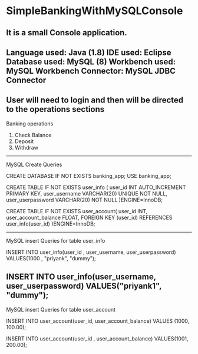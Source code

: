 # SimpleBankingWithMySQLConsole
It is a small Console application. 
------------------------------------
Language used: Java (1.8)
IDE used: Eclipse
Database used: MySQL (8)
Workbench used: MySQL Workbench 
Connector: MySQL JDBC Connector 
------------------------------------
User will need to login and then will be directed to the operations sections
------------------------------------
Banking operations
1. Check Balance
2. Deposit
3. Withdraw
------------------------------------
MySQL Create Queries

CREATE DATABASE IF NOT EXISTS banking_app;
USE banking_app;

CREATE TABLE IF NOT EXISTS user_info (
  user_id INT AUTO_INCREMENT PRIMARY KEY,
  user_username VARCHAR(20) UNIQUE NOT NULL,
  user_userpassword VARCHAR(20) NOT NULL
)ENGINE=InnoDB;

CREATE TABLE IF NOT EXISTS user_account(
  user_id INT,
  user_account_balance FLOAT,
  FOREIGN KEY (user_id) REFERENCES user_info(user_id)
)ENGINE=InnoDB;

------------------------------------
MySQL insert Queries for table user_info

INSERT INTO user_info(user_id , user_username, user_userpassword)
					VALUES(1000 , "priyank", "dummy");
          
INSERT INTO user_info(user_username, user_userpassword)
					VALUES("priyank1", "dummy");
------------------------------------
MySQL insert Queries for table user_account

INSERT INTO user_account(user_id, user_account_balance)
	        VALUES (1000, 100.00);
  
INSERT INTO user_account(user_id , user_account_balance)
          VALUES(1001, 200.00);  
